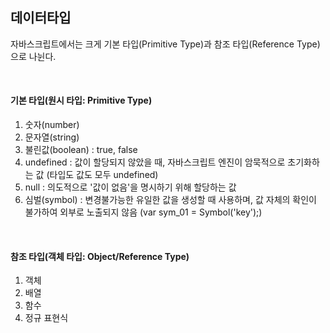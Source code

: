 ## 데이터타입

자바스크립트에서는 크게 기본 타입(Primitive Type)과 참조 타입(Reference Type)으로 나뉜다.

<br>  

#### 기본 타입(원시 타입: Primitive Type)
1. 숫자(number)
2. 문자열(string)
3. 불린값(boolean) : true, false
4. undefined : 값이 할당되지 않았을 때, 자바스크립트 엔진이 암묵적으로 초기화하는 값 (타입도 값도 모두 undefined)
5. null : 의도적으로 '값이 없음'을 명시하기 위해 할당하는 값
6. 심벌(symbol) : 변경불가능한 유일한 값을 생성할 때 사용하며, 값 자체의 확인이 불가하여 외부로 노출되지 않음 (var sym_01 = Symbol('key');)

<br>  

#### 참조 타입(객체 타입: Object/Reference Type)
1. 객체
2. 배열
3. 함수
4. 정규 표현식
